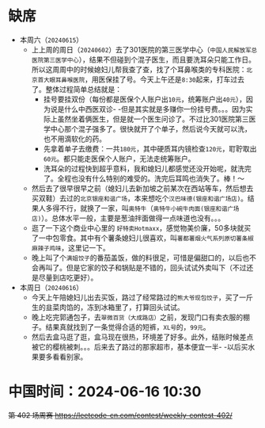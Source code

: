 
# 缺席

- 本周六（`20240615`） 
  * 上上周的周日（`20240602`）去了301医院的第三医学中心（`中国人民解放军总医院第三医学中心`），结果不但碰到个混子医生，而且要洗耳朵只能工作日。所以这周周中的时候媳妇儿帮我查了查，找了个耳鼻喉类的专科医院：`北京首大眼耳鼻喉医院`，用医保挂了号。今天上午还是`8:30`起来，打车过去了。整体过程简单总结就是：
    + 挂号要挂双份（每份都是医保个人账户出`10元`，统筹账户出`40元`），因为说是什么中西医双诊- -但是其实就是多赚你一份挂号费。。。因为实际上虽然坐着俩医生，但是就一个医生问诊了。不过比301医院第三医学中心那个混子强多了。很快就开了个单子，然后说今天就可以洗，也不用滴软化的药。
    + 先拿着单子去缴费：一共`180元`，其中硬质耳内镜检查`120元`，耵聍取出`60元`。都只能走医保个人账户，无法走统筹账户。
    + 洗耳朵的过程快到超乎意料，我和媳妇儿都感觉还没开始呢，就洗完了。全程也没有什么特别的难受的。洗完后耳鸣也消失了。棒！～
  * 然后去了很早很早之前（媳妇儿去新加坡之前某次在西站等车，然后想去买双鞋）去过的`北京银座和谐广场`，本来想吃个`汉巴味德(银座和谐广场店)`。结果人多得不行，就换了一家，叫`奥特牛`（`奥特牛小碗牛肉面(银座和谐广场店)`）。总体水平一般，主要是葱油拌面做得一点味道也没有。。。
  * 逛了一下这个商业中心里的 `好特卖Hotmaxx`，感觉物美价廉，50多块就买了一中包零食。其中有个薯条媳妇儿很喜欢，叫`薯都薯烟火气系列原切薯条椒麻辣子鸡味`，这里记一下。
  * 晚上叫了个`满姐饺子`的番茄盖饭，做的料很足，可惜是偏甜口的，以后也不会再叫了。但是它家的饺子和锅贴是不错的，回头试试外卖叫下（不过还是尽量到店吃更好）。
- 本周日（`20240616`） 
  * 今天上午陪媳妇儿出去买饭，路过了经常路过的`熊大爷现包饺子`，买了一斤生的韭菜肉馅的，冻到冰箱里了，打算回头试试。
  * 晚上吃完郭通包子，去`翠微百货（大成路店）`之前，发现门口有卖衣服的棚子。结果真就找到了一条觉得合适的短裤，`XL号`的，`99元`。
  * 然后去盒马逛了逛，盒马现在很热，环境差了好多。此外，结账时候差点被它的樱桃被刺。。。后来去了路过的那家超市，基本便宜一半- -以后买水果要多看看别家。

# 中国时间：2024-06-16 10:30

~~第 402 场周赛 https://leetcode-cn.com/contest/weekly-contest-402/~~
